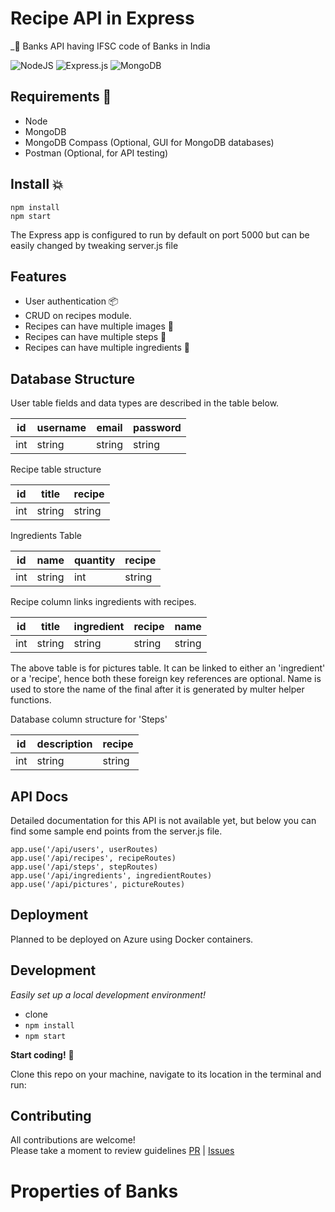 # Recipe API in Express

_👀 Banks API having IFSC code of Banks in India

![NodeJS](https://img.shields.io/badge/node.js-6DA55F?style=for-the-badge&logo=node.js&logoColor=white)
![Express.js](https://img.shields.io/badge/express.js-%23404d59.svg?style=for-the-badge&logo=express&logoColor=%2361DAFB)
![MongoDB](https://img.shields.io/badge/MongoDB-%234ea94b.svg?style=for-the-badge&logo=mongodb&logoColor=white)

## Requirements 🏃

- Node
- MongoDB
- MongoDB Compass (Optional, GUI for MongoDB databases)
- Postman (Optional, for API testing)

## Install  💥

```
npm install
npm start
```

The Express app is configured to run by default on port 5000 but can be easily changed by tweaking server.js file

## Features

- User authentication 📦
- CRUD on recipes module.
- Recipes can have multiple images 🍗
- Recipes can have multiple steps 🚶
- Recipes can have multiple ingredients 🔖

## Database Structure

User table fields and data types are described in the table below.

| id  | username | email  | password |
|-----|----------|--------|----------|
| int | string   | string | string   |

Recipe table structure

| id  | title  | recipe |
|-----|--------|--------|
| int | string | string     |

Ingredients Table

| id  | name   | quantity | recipe |
|-----|--------|----------|--------|
| int | string | int      | string    |

Recipe column links ingredients with recipes.

| id  | title  | ingredient | recipe | name   |
|-----|--------|------------|--------|--------|
| int | string | string     | string | string |

The above table is for pictures table. It can be linked to either an 'ingredient' or a 'recipe', hence both these foreign key references are optional. Name is used to store the name of the final after it is generated by multer helper functions.

Database column structure for 'Steps'

| id  | description | recipe |
|-----|-------------|--------|
| int | string      | string |

## API Docs

Detailed documentation for this API is not available yet, but below you can find some sample end points from the server.js file.

```
app.use('/api/users', userRoutes)
app.use('/api/recipes', recipeRoutes)
app.use('/api/steps', stepRoutes)
app.use('/api/ingredients', ingredientRoutes)
app.use('/api/pictures', pictureRoutes)

```

## Deployment

Planned to be deployed on Azure using Docker containers.

## Development

_Easily set up a local development environment!_

- clone
- `npm install`
- `npm start`

**Start coding!** 🎉

Clone this repo on your machine, navigate to its location in the terminal and run:

## Contributing

All contributions are welcome!  
Please take a moment to review guidelines [PR](.github/pull_request_template.md) | [Issues](https://github.com/Apfirebolt/express-recipe-api/issues/new/choose)

# Properties of Banks

